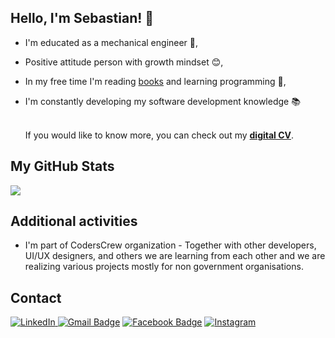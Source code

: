 ## Hello, I'm Sebastian! :wave:

- I'm educated as a mechanical engineer :straight_ruler:,
- Positive attitude person with growth mindset :blush:,
- In my free time I'm reading <a href="https://lubimyczytac.pl/profil/2078500/SebastianSlon">books</a> and learning programming 🌱,
- I'm constantly developing my software development knowledge :books:

    <br> If you would like to know more, you can check out my <a href="https://sebslon.github.io/myCV/" target="_blank"><b>digital CV</b></a>.
	
## My GitHub Stats

<img src="https://github-readme-stats.vercel.app/api?username=sebslon&show_icons=true&theme=tokyonight"/>

## Additional activities
    
- I'm part of CodersCrew organization - Together with other developers, UI/UX designers, and others we are learning from each other and we are realizing various projects mostly for non government organisations.
    
## Contact
<a href="https://www.linkedin.com/in/sebastian-sloniec/" target="_blank"><img src="https://img.shields.io/badge/LinkedIn-%230077B5.svg?&style=flat-square&logo=linkedin&logoColor=white" alt="LinkedIn"></a>[ ![Gmail Badge](https://img.shields.io/badge/-Gmail-c14438?style=flat-square&logo=Gmail&logoColor=white&link=mailto:sebastian.sloniec@gmail.com)](mailto:sebastian.sloniec@gmail.com) [![Facebook Badge](https://img.shields.io/badge/-Facebook-3b5998?style=flat-square&labelColor=3b5998&logo=facebook&logoColor=white&link=https://www.facebook.com/sebastian.sloniec/)](https://www.facebook.com/sebastian.sloniec/) <a href="https://www.instagram.com/sebastiansloniec/" target="_blank"><img src="https://img.shields.io/badge/Instagram-%23E4405F.svg?&style=flat-square&logo=instagram&logoColor=white" alt="Instagram"></a>


<!--
**sebslon/sebslon** is a ✨ _special_ ✨ repository because its `README.md` (this file) appears on your GitHub profile.

Here are some ideas to get you started:

- 🔭 I’m currently working on ...
- 🌱 I’m currently learning ...
- 👯 I’m looking to collaborate on ...
- 🤔 I’m looking for help with ...
- 💬 Ask me about ...
- 📫 How to reach me: ...
- 😄 Pronouns: ...
- ⚡ Fun fact: ...
-->
